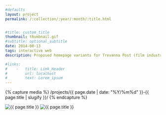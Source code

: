 ```yaml
---
#defaults
layout: project
permalink: /:collection/:year/:month/:title.html


#title: custom_title
thumbnail: thumbnail.gif
#subtitle: optional_subtitle
date: 2014-08-13
tags: interactive web
description: Proposed homepage variants for Trevanna Post (film industry post production accounting). The client wanted extend its previously existing identity with a new web presence and make bicoastal locations a core part of its identity to emphasize ties to the film industry by way of Los Angeles and New York.

#links:
#    -   title: Link_Header
#        url: localhost
#        text: Lorem_ipsum
---
```


<!-- set project media path -->
{% capture media %}
    /projects/{{ page.date | date: "%Y/%m%d" }}-{{ page.title | slugify }}/
{% endcapture %}
<!-- end -->

<!-- media -->
<img class="span8" src="{{media|strip}}trevanna-ny.png" alt="{{ page.title }}">
<img class="span8" src="{{media|strip}}trevanna-la.png" alt="{{ page.title }}">

